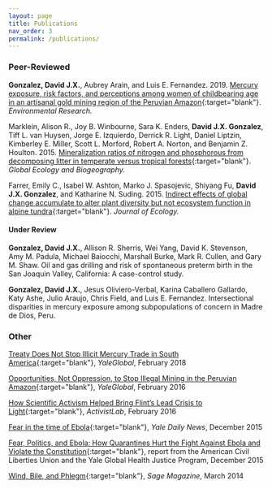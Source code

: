 ```yaml
---
layout: page
title: Publications
nav_order: 3
permalink: /publications/
---
```


### Peer-Reviewed

**Gonzalez, David J.X.**, Aubrey Arain, and Luis E. Fernandez. 2019. [Mercury exposure, risk factors, and perceptions among women of childbearing age in an artisanal gold mining region of the Peruvian Amazon](https://www.sciencedirect.com/science/article/pii/S0013935119305833?via%3Dihub){:target="blank"}. *Environmental Research.*

Marklein, Alison R., Joy B. Winbourne, Sara K. Enders, **David J.X. Gonzalez**, Tiff L. van Huysen, Jorge E. Izquierdo, Derrick R. Light, Daniel Liptzin, Kimberley E. Miller, Scott L. Morford, Robert A. Norton, and Benjamin Z. Houlton. 2015. [Mineralization ratios of nitrogen and phosphorous from decomposing litter in temperate versus tropical forests](https://onlinelibrary.wiley.com/doi/full/10.1111/geb.12414){:target="blank"}. *Global Ecology and Biogeography.*

Farrer, Emily C., Isabel W. Ashton, Marko J. Spasojevic, Shiyang Fu, **David J.X. Gonzalez**, and Katharine N. Suding. 2015. [Indirect effects of global change accumulate to alter plant diversity but not ecosystem function in alpine tundra](https://besjournals.onlinelibrary.wiley.com/doi/full/10.1111/1365-2745.12363){:target="blank"}. *Journal of Ecology.*

#### Under Review

**Gonzalez, David J.X.**, Allison R. Sherris, Wei Yang, David K. Stevenson, Amy M. Padula, Michael Baiocchi, Marshall Burke, Mark R. Cullen, and Gary M. Shaw. Oil and gas drilling and risk of spontaneous preterm birth in the San Joaquin Valley, California: A case-control study.

**Gonzalez, David J.X.**, Jesus Oliviero-Verbal, Karina Caballero Gallardo, Katy Ashe, Julio Araujo, Chris Field, and Luis E. Fernandez. Intersectional disparities in mercury exposure among subpopulations of concern in Madre de Dios, Peru.


### Other

[Treaty Does Not Stop Illicit Mercury Trade in South America](https://yaleglobal.yale.edu/content/treaty-does-not-stop-illicit-mercury-trade-south-america){:target="blank"}, *YaleGlobal*, February 2018

[Opportunities, Not Oppression, to Stop Illegal Mining in the Peruvian Amazon](https://yaleglobal.yale.edu/content/opportunities-not-oppression-stop-illegal-mining-peruvian-amazon){:target="blank"}, *YaleGlobal*, February 2016

[How Scientific Activism Helped Bring Flint’s Lead Crisis to Light](http://www.activistlab.org/2016/02/how-scientific-activism-helped-bring-flints-lead-crisis-to-light/){:target="blank"}, *ActivistLab*, February 2016

[Fear in the time of Ebola](https://yaledailynews.com/blog/2015/12/09/gonzalez-roth-fear-in-the-time-of-ebola/){:target="blank"}, *Yale Daily News*, December 2015

[Fear, Politics, and Ebola: How Quarantines Hurt the Fight Against Ebola and Violate the Constitution](https://law.yale.edu/system/files/area/center/ghjp/documents/ghjp_ebola_quarantines.pdf){:target="blank"}, report from the American Civil Liberties Union and the Yale Global Health Justice Program, December 2015

[Wind, Bile, and Phlegm](http://www.sagemagazine.org/wind-bile-and-phlegm/){:target="blank"}, *Sage Magazine*, March 2014
